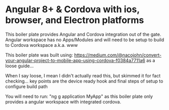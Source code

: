# Angular 8+ & Cordova with ios, browser, and Electron platforms

This boiler plate provides Angular and Cordova integration out of the gate. Angular workspace has no Apps/Modules and will need to be setup to build to Cordova workspace a.k.a. www

This boiler plate was built using: https://medium.com/@nacojohn/convert-your-angular-project-to-mobile-app-using-cordova-f0384a7711a6 as a loose guide...

When I say loose, I mean I didn't actually read this, but skimmed it for fact checking... key points are the device ready hook and final steps of setup to configure build path

You will need to run: "ng g application MyApp" as this boiler plate only provides a angular workspace with integrated cordova.
